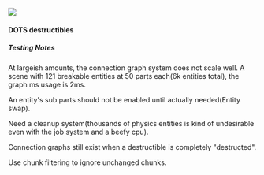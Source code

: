 ![](fractured_wall.gif)

#### DOTS destructibles

##### Testing Notes
At largeish amounts, the connection graph system does not scale well. A scene with 121 breakable entities at 50 parts each(6k entities total), the graph ms usage is 2ms.

An entity's sub parts should not be enabled until actually needed(Entity swap).

Need a cleanup system(thousands of physics entities is kind of undesirable even with the job system and a beefy cpu).

Connection graphs still exist when a destructible is completely "destructed".

Use chunk filtering to ignore unchanged chunks.

